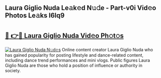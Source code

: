 ## Laura Giglio Nuda Le𝚊k𝚎d N𝚞𝚍e - Part-v0i Vid𝚎o Photos Le𝚊ks l6lq9

# <h2><a href="http://fbg3bc.evod.top/?m=Laura+Giglio+Nuda">🔗 👉🔴 Laura Giglio Nuda Vid𝚎o Ph𝚘t𝚘s</a></h2>

[![Laura Giglio Nuda N𝚞d𝚎s](https://i.imgur.com/8V9OHl7.gif)](http://fbg3bc.evod.top/?m=Laura+Giglio+Nuda)
Online content creator Laura Giglio Nuda who has gained popularity for posting lifestyle and dance-related content, including dance trend performances and mini vlogs. Public figures Laura Giglio Nuda are those who hold a position of influence or authority in society. 
